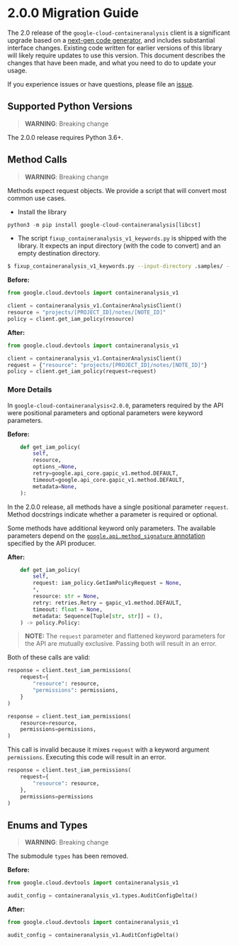 # 2.0.0 Migration Guide

The 2.0 release of the `google-cloud-containeranalysis` client is a significant upgrade based on a [next-gen code generator](https://github.com/googleapis/gapic-generator-python), and includes substantial interface changes. Existing code written for earlier versions of this library will likely require updates to use this version. This document describes the changes that have been made, and what you need to do to update your usage.

If you experience issues or have questions, please file an [issue](https://github.com/googleapis/python-containeranalysis/issues).

## Supported Python Versions

> **WARNING**: Breaking change

The 2.0.0 release requires Python 3.6+.


## Method Calls

> **WARNING**: Breaking change

Methods expect request objects. We provide a script that will convert most common use cases.

* Install the library

```py
python3 -m pip install google-cloud-containeranalysis[libcst]
```

* The script `fixup_containeranalysis_v1_keywords.py` is shipped with the library. It expects
an input directory (with the code to convert) and an empty destination directory.

```sh
$ fixup_containeranalysis_v1_keywords.py --input-directory .samples/ --output-directory samples/
```

**Before:**
```py
from google.cloud.devtools import containeranalysis_v1

client = containeranalysis_v1.ContainerAnalysisClient()
resource = "projects/[PROJECT_ID]/notes/[NOTE_ID]"
policy = client.get_iam_policy(resource)
```


**After:**
```py
from google.cloud.devtools import containeranalysis_v1

client = containeranalysis_v1.ContainerAnalysisClient()
request = {"resource": "projects/[PROJECT_ID]/notes/[NOTE_ID]"}
policy = client.get_iam_policy(request=request)
```

### More Details

In `google-cloud-containeranalysis<2.0.0`, parameters required by the API were positional parameters and optional parameters were keyword parameters.

**Before:**
```py
    def get_iam_policy(
        self,
        resource,
        options_=None,
        retry=google.api_core.gapic_v1.method.DEFAULT,
        timeout=google.api_core.gapic_v1.method.DEFAULT,
        metadata=None,
    ):
```

In the 2.0.0 release, all methods have a single positional parameter `request`. Method docstrings indicate whether a parameter is required or optional.

Some methods have additional keyword only parameters. The available parameters depend on the [`google.api.method_signature` annotation](https://github.com/googleapis/googleapis/blob/b77cacf1ed06e0301a39d6328b599e24102f04be/google/devtools/containeranalysis/v1/containeranalysis.proto#L67) specified by the API producer.


**After:**
```py
    def get_iam_policy(
        self,
        request: iam_policy.GetIamPolicyRequest = None,
        *,
        resource: str = None,
        retry: retries.Retry = gapic_v1.method.DEFAULT,
        timeout: float = None,
        metadata: Sequence[Tuple[str, str]] = (),
    ) -> policy.Policy:
```

> **NOTE:** The `request` parameter and flattened keyword parameters for the API are mutually exclusive.
> Passing both will result in an error.


Both of these calls are valid:

```py
response = client.test_iam_permissions(
    request={
        "resource": resource,
        "permissions": permissions,
    }
)
```

```py
response = client.test_iam_permissions(
    resource=resource,
    permissions=permissions,
)
```

This call is invalid because it mixes `request` with a keyword argument `permissions`. Executing this code
will result in an error.

```py
response = client.test_iam_permissions(
    request={
        "resource": resource,
    },
    permissions=permissions
)
```



## Enums and Types


> **WARNING**: Breaking change

The submodule `types` has been removed.

**Before:**
```py
from google.cloud.devtools import containeranalysis_v1

audit_config = containeranalysis_v1.types.AuditConfigDelta()
```


**After:**
```py
from google.cloud.devtools import containeranalysis_v1

audit_config = containeranalysis_v1.AuditConfigDelta()
```
